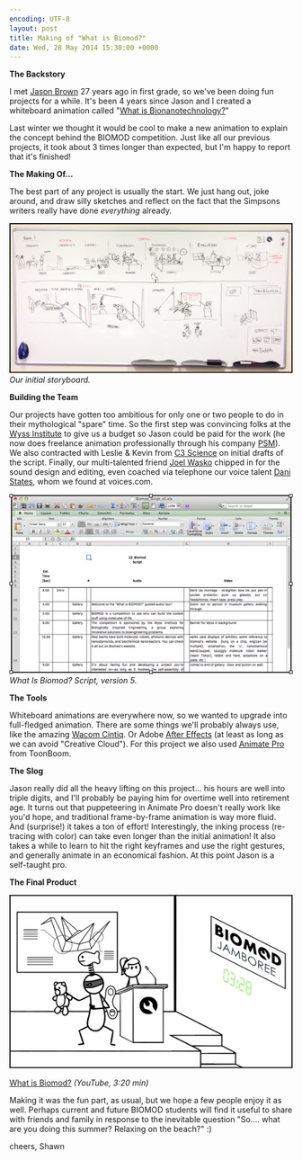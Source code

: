 ```yaml
---
encoding: UTF-8
layout: post
title: Making of "What is Biomod?"
date: Wed, 28 May 2014 15:30:00 +0000
---
```



**The Backstory**

I met [Jason Brown](http://pendulumswingmedia.com/) 27 years ago in first grade, so we've been doing fun projects for a while. It's been 4 years since Jason and I created a whiteboard animation called "[What is Bionanotechnology?](https://www.youtube.com/watch?v=ITtGJUGXFKc)"

Last winter we thought it would be cool to make a new animation to explain the concept behind the BIOMOD competition. Just like all our previous projects, it took about 3 times longer than expected, but I'm happy to report that it's finished!

**The Making Of...**

The best part of any project is usually the start. We just hang out, joke around, and draw silly sketches and reflect on the fact that the Simpsons writers really have done *everything* already.


![](2014-05-28-what-is-biomod/storyboard.png?raw=true)
*Our initial storyboard.*


**Building the Team**

Our projects have gotten too ambitious for only one or two people to do in their mythological "spare" time. So the first step was convincing folks at the [Wyss Institute](http://wyss.harvard.edu/) to give us a budget so Jason could be paid for the work (he now does freelance animation professionally through his company [PSM](http://pendulumswingmedia.com/)). We also contracted with Leslie & Kevin from [C3 Science](http://www.c3science.com/) on initial drafts of the script. Finally, our multi-talented friend [Joel Wasko](https://www.linkedin.com/in/joelwasko) chipped in for the sound design and editing, even coached via telephone our voice talent [Dani States](http://www.danistates.com/), whom we found at voices.com.

![](2014-05-28-what-is-biomod/script.png?raw=true)
*What Is Biomod? Script, version 5.*

**The Tools**

Whiteboard animations are everywhere now, so we wanted to upgrade into full-fledged animation. There are some things we'll probably always use, like the amazing [Wacom Cintiq](http://www.wacom.com/en/us/creative/cintiq-22-hd). Or Adobe [After Effects](http://www.adobe.com/products/cs6.html) (at least as long as we can avoid "Creative Cloud"). For this project we also used [Animate Pro](https://www.toonboom.com/products/animate-pro) from ToonBoom.

**The Slog**

Jason really did all the heavy lifting on this project... his hours are well into triple digits, and I'll probably be paying him for overtime well into retirement age. It turns out that puppeteering in Animate Pro doesn't really work like you'd hope, and traditional frame-by-frame animation is way more fluid. And (surprise!) it takes a ton of effort! Interestingly, the inking process (re-tracing with color) can take even longer than the initial animation! It also takes a while to learn to hit the right keyframes and use the right gestures, and generally animate in an economical fashion. At this point Jason is a self-taught pro.


**The Final Product**

[![](2014-05-28-what-is-biomod/final.png?raw=true)](http://bit.ly/whtisbmod)

[What is Biomod?](http://bit.ly/whtisbmod) *(YouTube, 3:20 min)*


Making it was the fun part, as usual, but we hope a few people enjoy it as well. Perhaps current and future BIOMOD students will find it useful to share with friends and family in response to the inevitable question "So.... what are you doing this summer? Relaxing on the beach?" :)

cheers,
Shawn

